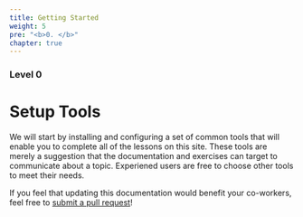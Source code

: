 ```yaml
---
title: Getting Started
weight: 5
pre: "<b>0. </b>"
chapter: true
---
```


### Level 0

# Setup Tools

We will start by installing and configuring a set of common tools that will enable you to complete all of the lessons on this site.  These tools are merely a suggestion that the documentation and exercises can target to communicate about a topic.  Experiened users are free to choose other tools to meet their needs.

If you feel that updating this documentation would benefit your co-workers, feel free to [submit a pull request](https://dev.azure.com/clearesultdev/Evolve/_git/Evolve/pullrequests?_a=mine)! 

